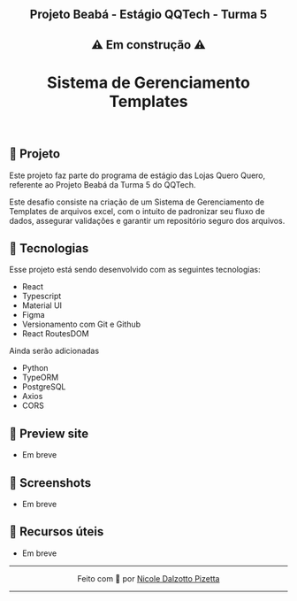 <h2 align="center"> Projeto Beabá - Estágio QQTech - Turma 5 </h2>

<h2 align="center"> ⚠ Em construção ⚠ </h2>

<h1 align="center"> Sistema de Gerenciamento Templates </h1>
<br>

## 💚 Projeto

Este projeto faz parte do programa de estágio das Lojas Quero Quero, referente ao Projeto Beabá da Turma 5 do QQTech.

Este desafio consiste na criação de um Sistema de Gerenciamento de Templates de arquivos excel, com o intuito de padronizar seu fluxo de dados, assegurar validações e garantir um repositório seguro dos arquivos.

## 💚 Tecnologias

Esse projeto está sendo desenvolvido com as seguintes tecnologias:

- React
- Typescript
- Material UI
- Figma
- Versionamento com Git e Github
- React RoutesDOM

Ainda serão adicionadas
- Python
- TypeORM
- PostgreSQL
- Axios
- CORS

## 💚 Preview site

- Em breve

## 💚 Screenshots

- Em breve

## 💚 Recursos úteis

- Em breve

---

<p align="center"> Feito com 💚 por <a href="https://github.com/NicoleDPizetta">Nicole Dalzotto Pizetta</a> </p>

---